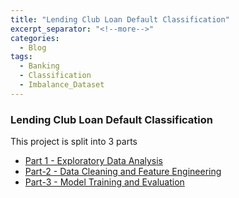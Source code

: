 ```yaml
---
title: "Lending Club Loan Default Classification"
excerpt_separator: "<!--more-->"
categories:
  - Blog
tags:
  - Banking
  - Classification
  - Imbalance_Dataset
---
```


### Lending Club Loan Default Classification

This project is split into 3 parts
* [Part 1 - Exploratory Data Analysis](https://yzclaire.github.io/lending_club_loan_default_classification_part_1/)
* [Part-2 - Data Cleaning and Feature Engineering](https://yzclaire.github.io/lending_club_loan_default_classification_part_2/)
* [Part-3 - Model Training and Evaluation](https://yzclaire.github.io/lending_club_loan_default_classification_part_3/)
